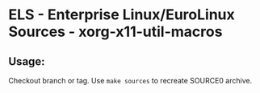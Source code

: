 # ELS - Enterprise Linux/EuroLinux Sources - xorg-x11-util-macros
 
## Usage:
  Checkout branch or tag. Use `make sources` to recreate  SOURCE0 archive.

